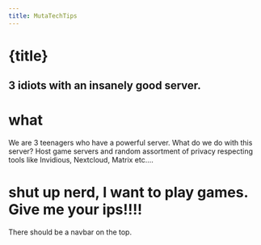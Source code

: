 ```yaml
---
title: MutaTechTips
---
```

# {title}
## 3 idiots with an insanely good server.

# what
We are 3 teenagers who have a powerful server. What do we do with this server? Host game servers and random assortment of privacy respecting tools like Invidious, Nextcloud, Matrix etc....

# shut up nerd, I want to play games. Give me your ips!!!!
There should be a navbar on the top.

<script lang="ts">
    import "../assets/global.css"
</script>
